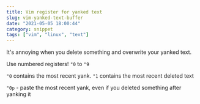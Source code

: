 ```yaml
---
title: Vim register for yanked text
slug: vim-yanked-text-buffer
date: "2021-05-05 18:00:44"
category: snippet
tags: ["vim", "linux", "text"]
---
```


It's annoying when you delete something and overwrite your yanked text.

Use numbered registers!
`"0` to `"9`

`"0` contains the most recent yank.
`"1` contains the most recent deleted text

`"0p` - paste the most recent yank, even if you deleted something after yanking it

